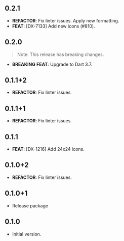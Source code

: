 ## 0.2.1

 - **REFACTOR**: Fix linter issues. Apply new formatting.
 - **FEAT**: [DX-7133] Add new icons (#810).

## 0.2.0

> Note: This release has breaking changes.

 - **BREAKING** **FEAT**: Upgrade to Dart 3.7.

## 0.1.1+2

 - **REFACTOR**: Fix linter issues.

## 0.1.1+1

 - **REFACTOR**: Fix linter issues.

## 0.1.1

 - **FEAT**: [DX-1216] Add 24x24 icons.

## 0.1.0+2

 - **REFACTOR**: Fix linter issues.

## 0.1.0+1

 - Release package

## 0.1.0

- Initial version.
